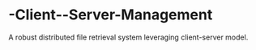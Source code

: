 # -Client--Server-Management
A robust distributed file retrieval system leveraging client-server model.
